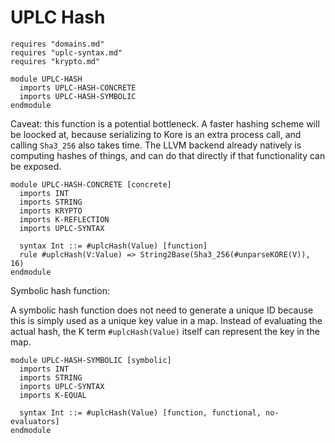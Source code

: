 # UPLC Hash

```k
requires "domains.md"
requires "uplc-syntax.md"
requires "krypto.md"

module UPLC-HASH
  imports UPLC-HASH-CONCRETE
  imports UPLC-HASH-SYMBOLIC
endmodule
```

Caveat: this function is a potential bottleneck. A faster hashing
scheme will be loocked at, because serializing to Kore is an extra
process call, and calling `Sha3_256` also takes time. The LLVM
backend already natively is computing hashes of things, and can do
that directly if that functionality can be exposed.

```k
module UPLC-HASH-CONCRETE [concrete]
  imports INT
  imports STRING
  imports KRYPTO
  imports K-REFLECTION
  imports UPLC-SYNTAX

  syntax Int ::= #uplcHash(Value) [function]
  rule #uplcHash(V:Value) => String2Base(Sha3_256(#unparseKORE(V)), 16)
endmodule
```
Symbolic hash function:

A symbolic hash function does not need to generate a unique ID because this is simply used as a unique key value in a
map. Instead of evaluating the actual hash, the K term `#uplcHash(Value)` itself can represent the key in the map.
```k
module UPLC-HASH-SYMBOLIC [symbolic]
  imports INT
  imports STRING
  imports UPLC-SYNTAX
  imports K-EQUAL

  syntax Int ::= #uplcHash(Value) [function, functional, no-evaluators]
endmodule
```
